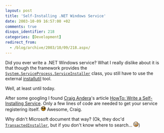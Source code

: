 ```yaml
---
layout: post
title: 'Self-Installing .NET Windows Service'
date: 2003-10-09 16:57:00 +02
comments: true
disqus_identifier: 218
categories: [Development]
redirect_from:
  - /blog/archive/2003/10/09/218.aspx/
---
```


Did you ever write a .NET Windows service? What I really dislike about it is that though the framework provides the [`System.ServiceProcess.ServiceInstaller`](http://msdn.microsoft.com/library/en-us/cpref/html/frlrfSystemServiceProcessServiceInstallerClassTopic.asp) class, you still have to use the external [installutil](http://msdn.microsoft.com/library/en-us/cptools/html/cpconinstallerutilityinstallutilexe.asp) tool.

Well, at least until today.

After some googling I found [Craig Andera](http://staff.develop.com/candera/weblog2/)'s article [HowTo: Write a Self-Installing Service](http://staff.develop.com/candera/selfinstall.htm). Only a few lines of code are needed to get your service registering itself. ![Cool](/files/archive/smiley_cool.gif) Awesome, Craig.

Why didn't Microsoft document that way? (Ok, they doc'd [`TransactedInstaller`](http://msdn.microsoft.com/library/en-us/cpref/html/frlrfsystemconfigurationinstalltransactedinstallerclasstopic.asp), but if you don't know where to search... ![sigh](/files/archive/smiley_sigh.gif))

